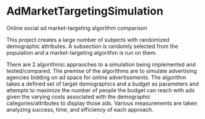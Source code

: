# AdMarketTargetingSimulation
Online social ad market-targeting algorithm comparison

This project creates a large number of subjects with randomized demographic attributes. 
A subsection is randomly selected from the population and a market-targeting algorithm is run on them.

There are 2 algorithmic appraoches to a simulation being implemented and tested/compared.
The premise of the algorithms are to simulate advertising agencies bidding on ad space for
online advertisements. The algorithm takes a defined set of target demographics and a budget as 
parameters and attempts to maximize the number of people the budget can reach with ads given the varying costs
associated with the demographic categories/attributes to display those ads. Various measurements are taken
analyzing success, time, and efficiency of each approach.
